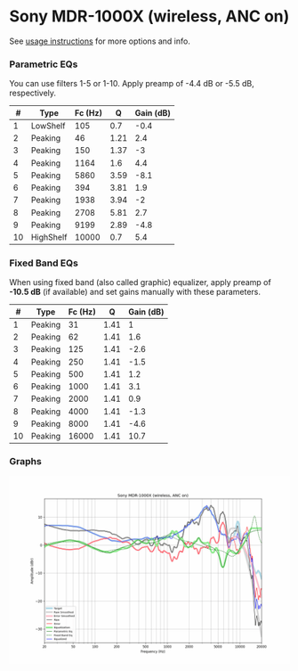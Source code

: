 # Sony MDR-1000X (wireless, ANC on)
See [usage instructions](https://github.com/jaakkopasanen/AutoEq#usage) for more options and info.

### Parametric EQs
You can use filters 1-5 or 1-10. Apply preamp of -4.4 dB or -5.5 dB, respectively.

|   # | Type      |   Fc (Hz) |    Q |   Gain (dB) |
|-----|-----------|-----------|------|-------------|
|   1 | LowShelf  |       105 | 0.7  |        -0.4 |
|   2 | Peaking   |        46 | 1.21 |         2.4 |
|   3 | Peaking   |       150 | 1.37 |        -3   |
|   4 | Peaking   |      1164 | 1.6  |         4.4 |
|   5 | Peaking   |      5860 | 3.59 |        -8.1 |
|   6 | Peaking   |       394 | 3.81 |         1.9 |
|   7 | Peaking   |      1938 | 3.94 |        -2   |
|   8 | Peaking   |      2708 | 5.81 |         2.7 |
|   9 | Peaking   |      9199 | 2.89 |        -4.8 |
|  10 | HighShelf |     10000 | 0.7  |         5.4 |

### Fixed Band EQs
When using fixed band (also called graphic) equalizer, apply preamp of **-10.5 dB** (if available) and set gains manually with these parameters.

|   # | Type    |   Fc (Hz) |    Q |   Gain (dB) |
|-----|---------|-----------|------|-------------|
|   1 | Peaking |        31 | 1.41 |         1   |
|   2 | Peaking |        62 | 1.41 |         1.6 |
|   3 | Peaking |       125 | 1.41 |        -2.6 |
|   4 | Peaking |       250 | 1.41 |        -1.5 |
|   5 | Peaking |       500 | 1.41 |         1.2 |
|   6 | Peaking |      1000 | 1.41 |         3.1 |
|   7 | Peaking |      2000 | 1.41 |         0.9 |
|   8 | Peaking |      4000 | 1.41 |        -1.3 |
|   9 | Peaking |      8000 | 1.41 |        -4.6 |
|  10 | Peaking |     16000 | 1.41 |        10.7 |

### Graphs
![](./Sony%20MDR-1000X%20(wireless,%20ANC%20on).png)
